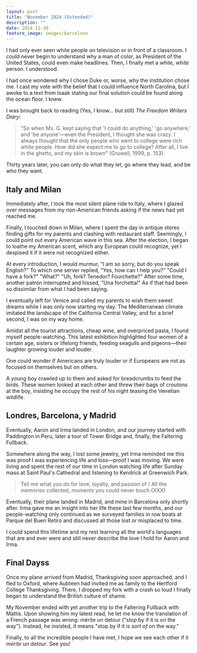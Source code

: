 ```yaml
---
layout: post
title: "November 2024 (Extended)"
description: ""
date: 2024-11-30
feature_image: images/barcelona
---
```


I had only ever seen white people on television or in front of a classroom. I could never begin to understand why a man of color, as President of the United States, could even make headlines. Then, I finally met a *white, white* person. I understood. 

<!--more-->

I had once wondered why I chose Duke or, worse, why the institution chose me. I cast my vote with the belief that I could influence North Carolina, but I awoke to a text from Isaak stating our final solution could be found along the ocean floor. I knew. 

I was brought back to reading (Yes, I know... but still) *The Freedom Writers Diary*: 

> "So when Ms. G. kept saying that 'I could do anything,' 'go anywhere,' and 'be anyone'—even the President, I thought she was crazy. I always thought that the only people who went to college were rich white people. How did she expect me to go to college? After all, I live in the ghetto, and my skin is brown" (Gruwell, 1999, p. 153).

Thirty years later, you can only do what they let, go where they lead, and be who they want. 

## Italy and Milan
Immediately after, I took the most silent plane ride to Italy, where I glazed over messages from my non-American friends asking if the news had yet reached me. 

Finally, I touched down in Milan, where I spent the day in antique stores finding gifts for my parents and clashing with restaurant staff. Seemingly, I could point out every American wave in this sea. After the election, I began to loathe my American scent, which any European could recognize, yet I despised it if it were not recognized either.

At every introduction, I would murmur, "I am *so* sorry, but do you speak English?" To which one server replied, "Yes, how can I help you?" "Could I have a fork?" "What?" "Uh, fork? Tenedor? Fourchette?" After some time, another patron interrupted and hissed, "Una forchetta!" As if that had been so dissimilar from what I had been saying. 

I eventually left for Venice and called my parents to wish them sweet dreams while I was only now starting my day. The Mediterranean climate imitated the landscape of the California Central Valley, and for a brief second, I was on my way home. 

Amidst all the tourist attractions, cheap wine, and overpriced pasta, I found myself people-watching. This latest exhibition highlighted four women of a certain age, sisters or lifelong friends, feeding seagulls and pigeons—their laughter growing louder and louder. 

One could wonder if Americans are truly louder or if Europeans are not as focused on themselves but on others.

A young boy crawled up to them and asked for breadcrumbs to feed the birds. These women looked at each other and threw their bags of croutons at the boy, insisting he occupy the rest of his night teasing the Venetian wildlife. 

## Londres, Barcelona, y Madrid
Eventually, Aaron and Irma landed in London, and our journey started with Paddington in Peru, later a tour of Tower Bridge and, finally, the Faltering Fullback. 

Somewhere along the way, I lost some jewelry, yet Irma reminded me this was proof I was experiencing life and loss—proof I was moving. We were living and spent the rest of our time in London watching life after Sunday mass at Saint Paul's Cathedral and listening to Kendrick at Greenwich Park. 

> Tell me what you do for love, loyalty, and passion of / All the memories collected, moments you could never touch (XXX)

Eventually, their plane landed in Madrid, and mine in Barcelona only shortly after. Irma gave me an insight into her life these last few months, and our people-watching only continued as we surveyed families in row boats at Parque del Buen Retiro and discussed all those lost or misplaced to time. 

I could spend this lifetime and my rest learning all the world's languages that are and ever were and still never describe the love I hold for Aaron and Irma. 

## Final Dayss
Once my plane arrived from Madrid, Thanksgiving soon approached, and I fled to Oxford, where Aubteen had invited me as family to the Hertford College Thanksgiving. There, I dropped my fork with a crash so loud I finally began to understand the British culture of shame.

My November ended with yet another trip to the Faltering Fullback with Mattis. Upon showing him my latest read, he let me know the translation of a French passage was wrong: mérite un detour ("stop by if it is on the way"). Instead, he insisted, it means "stop by if it is *sort of* on the way." 

Finally, to all the incredible people I have met, I hope we see each other if it *mérite un detour*. See you! 